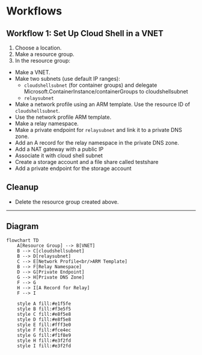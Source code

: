 # Workflows

## Workflow 1: Set Up Cloud Shell in a VNET

1. Choose a location.
2. Make a resource group.
3. In the resource group:
  - Make a VNET.
  - Make two subnets (use default IP ranges):
    - `cloudshellsubnet` (for container groups) and delegate Microsoft.ContainerInstance/containerGroups to cloudshellsubnet
    - `relaysubnet`
  - Make a network profile using an ARM template. Use the resource ID of `cloudshellsubnet`.
  - Use the network profile ARM template.
  - Make a relay namespace.
  - Make a private endpoint for `relaysubnet` and link it to a private DNS zone.
  - Add an A record for the relay namespace in the private DNS zone.
  - Add a NAT gateway with a public IP
  - Associate it with cloud shell subnet
  - Create a storage account and a file share called testshare
  - Add a private endpoint for the storage account

## Cleanup

- Delete the resource group created above.

---

## Diagram

```mermaid
flowchart TD
    A[Resource Group] --> B[VNET]
    B --> C[cloudshellsubnet]
    B --> D[relaysubnet]
    C --> E[Network Profile<br/>ARM Template]
    B --> F[Relay Namespace]
    D --> G[Private Endpoint]
    G --> H[Private DNS Zone]
    F --> G
    H --> I[A Record for Relay]
    F --> I
    
    style A fill:#e1f5fe
    style B fill:#f3e5f5
    style C fill:#e8f5e8
    style D fill:#e8f5e8
    style E fill:#fff3e0
    style F fill:#fce4ec
    style G fill:#f1f8e9
    style H fill:#e3f2fd
    style I fill:#e3f2fd
```